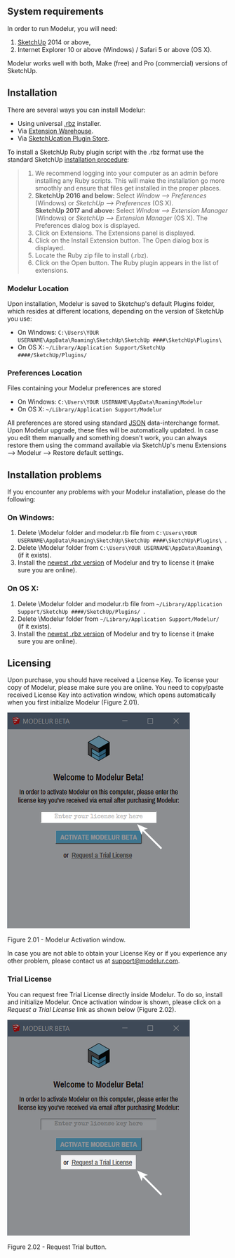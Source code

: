 System requirements
-------------------

In order to run Modelur, you will need:

1. <a href="http://www.sketchup.com" target="_blank">SketchUp</a> 2014 or above,
1. Internet Explorer 10 or above (Windows) / Safari 5 or above (OS X).

Modelur works well with both, Make (free) and Pro (commercial) versions of SketchUp.

Installation
------------

There are several ways you can install Modelur:

* Using universal <a href="http://download.modelur.com" target="_blank">.rbz</a> installer.
* Via <a href="http://sketchup-ew.modelur.com" target="_blank">Extension Warehouse</a>.
* Via <a href="http://sketchucation-ps.modelur.com" target="_blank">SketchUcation Plugin Store</a>.

To install a SketchUp Ruby plugin script with the .rbz format use the standard SketchUp <a href="https://help.sketchup.com/en/article/38583" target="_blank">installation procedure</a>:

> 1. We recommend logging into your computer as an admin before installing any Ruby scripts. This will make the installation go more smoothly and ensure that files get installed in the proper places.
> 1. **SketchUp 2016 and below:** Select _Window --> Preferences_ (Windows) or _SketchUp --> Preferences_ (OS X).<br>**SketchUp 2017 and above:** Select _Window --> Extension Manager_ (Windows) or _SketchUp --> Extension Manager_ (OS X). The Preferences dialog box is displayed.
> 1. Click on Extensions. The Extensions panel is displayed.
> 1. Click on the Install Extension button. The Open dialog box is displayed.
> 1. Locate the Ruby zip file to install (.rbz).
> 1. Click on the Open button. The Ruby plugin appears in the list of extensions.


### Modelur Location

Upon installation, Modelur is saved to Sketchup's default Plugins folder, which resides at different locations, depending on the version of SketchUp you use:

* On Windows: `C:\Users\YOUR USERNAME\AppData\Roaming\SketchUp\SketchUp ####\SketchUp\Plugins\`
* On OS X: `~/Library/Application Support/SketchUp ####/SketchUp/Plugins/`

### Preferences Location

Files containing your Modelur preferences are stored
 
* On Windows: `C:\Users\YOUR USERNAME\AppData\Roaming\Modelur`
* On OS X: `~/Library/Application Support/Modelur`
 
All preferences are stored using standard <a href="http://www.json.org/" target="_blank">JSON</a> data-interchange format. Upon Modelur upgrade, these files will be automatically updated. In case you edit them manually and something doesn't work, you can always restore them using the command available via SketchUp's menu Extensions --> Modelur --> Restore default settings.

Installation problems
---------------------

If you encounter any problems with your Modelur installation, please do the following:

### On Windows:

1. Delete \Modelur folder and modelur.rb file from `C:\Users\YOUR USERNAME\AppData\Roaming\SketchUp\SketchUp ####\SketchUp\Plugins\ `.
2. Delete \Modelur folder from `C:\Users\YOUR USERNAME\AppData\Roaming\ ` (if it exists).
3. Install the <a href="http://download.modelur.com" target="_blank">newest .rbz version</a> of Modelur and try to license it (make sure you are online).

### On OS X:

1. Delete \Modelur folder and modelur.rb file from `~/Library/Application Support/SketchUp ####/SketchUp/Plugins/ `.
2. Delete \Modelur folder from `~/Library/Application Support/Modelur/ ` (if it exists).
3. Install the <a href="http://download.modelur.com" target="_blank">newest .rbz version</a> of Modelur and try to license it (make sure you are online).

Licensing
---------

Upon purchase, you should have received a License Key. To license your copy of Modelur, please make sure you are online. You need to copy/paste received License Key into activation window, which opens automatically when you first initialize Modelur (Figure 2.01).

![Activate Modelur](img/modelur_activate.png)

<figcaption>Figure 2.01 - Modelur Activation window.</figcaption>

In case you are not able to obtain your License Key or if you experience any other problem, please contact us at [support@modelur.com](mailto:support@modelur.com).

### Trial License

You can request free Trial License directly inside Modelur. To do so, install and initialize Modelur. Once activation window is shown, please click on a _Request a Trial License_ link as shown below (Figure 2.02).

![Request trial](img/modelur_request_trial.png)
<figcaption>Figure 2.02 - Request Trial button.</figcaption>
